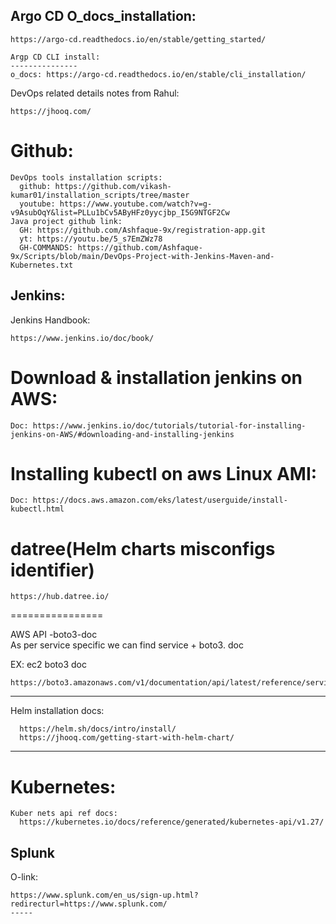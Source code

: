 Argo CD O_docs_installation:
--------------------------
```
https://argo-cd.readthedocs.io/en/stable/getting_started/

Argp CD CLI install:
---------------
o_docs: https://argo-cd.readthedocs.io/en/stable/cli_installation/

```


DevOps related details notes from Rahul:
```
https://jhooq.com/
```


Github:    
=======
```
DevOps tools installation scripts:    
  github: https://github.com/vikash-kumar01/installation_scripts/tree/master  
  youtube: https://www.youtube.com/watch?v=g-v9AsubOqY&list=PLLu1bCv5AByHFz0yycjbp_I5G9NTGF2Cw  
Java project github link:  
  GH: https://github.com/Ashfaque-9x/registration-app.git  
  yt: https://youtu.be/5_s7EmZWz78  
  GH-COMMANDS: https://github.com/Ashfaque-9x/Scripts/blob/main/DevOps-Project-with-Jenkins-Maven-and-Kubernetes.txt
```
Jenkins:  
---------
Jenkins Handbook:  
```
https://www.jenkins.io/doc/book/
```
Download & installation jenkins on AWS:  
===================================
```
Doc: https://www.jenkins.io/doc/tutorials/tutorial-for-installing-jenkins-on-AWS/#downloading-and-installing-jenkins
```
Installing kubectl on aws Linux AMI:  
===================== 
```
Doc: https://docs.aws.amazon.com/eks/latest/userguide/install-kubectl.html  
```
datree(Helm charts misconfigs identifier)  
=======================
```
https://hub.datree.io/
```
================  

AWS API -boto3-doc  
    As per service specific we can find service + boto3. doc  

EX: ec2 boto3 doc  
```
https://boto3.amazonaws.com/v1/documentation/api/latest/reference/services/ec2.html  
```
--------------
Helm installation docs:  
```
  https://helm.sh/docs/intro/install/  
  https://jhooq.com/getting-start-with-helm-chart/
```

---------------
Kubernetes:   
==========   
```
Kuber nets api ref docs:    
  https://kubernetes.io/docs/reference/generated/kubernetes-api/v1.27/  
```
Splunk
------
O-link: 
```
https://www.splunk.com/en_us/sign-up.html?redirecturl=https://www.splunk.com/
-----
